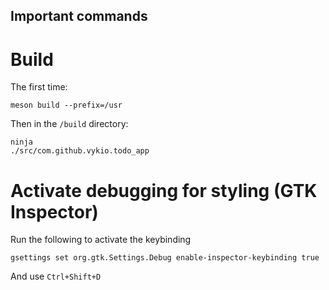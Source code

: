 ## Important commands

# Build

The first time:
```
meson build --prefix=/usr
```

Then in the `/build` directory:
```
ninja
./src/com.github.vykio.todo_app
```

# Activate debugging for styling (GTK Inspector)
Run the following to activate the keybinding
```
gsettings set org.gtk.Settings.Debug enable-inspector-keybinding true
```

And use `Ctrl+Shift+D`